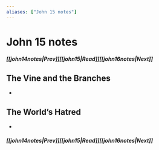 ```yaml
---
aliases: ["John 15 notes"]
---
```

# John 15 notes
##### <span class=arrow-left></span>[[john14notes|Prev]]<span class=navigation-separator></span>[[john15|Read]]<span class=navigation-separator></span>[[john16notes|Next]]<span class=arrow-right></span>
## The Vine and the Branches
- 
## The World’s Hatred
- 
##### <span class=arrow-left></span>[[john14notes|Prev]]<span class=navigation-separator></span>[[john15|Read]]<span class=navigation-separator></span>[[john16notes|Next]]<span class=arrow-right></span>